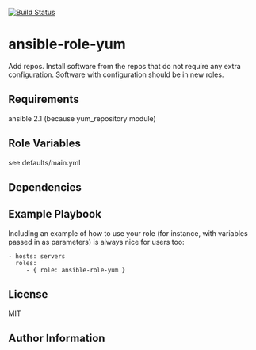 [![Build Status](https://travis-ci.org/CSC-IT-Center-for-Science/ansible-role-yum.svg?branch=master)](https://travis-ci.org/CSC-IT-Center-for-Science/ansible-role-yum)

ansible-role-yum
=========

Add repos. Install software from the repos that do not require any extra configuration. Software with configuration should be in new roles. 

Requirements
------------

ansible 2.1 (because yum_repository module)


Role Variables
--------------

see defaults/main.yml

Dependencies
------------


Example Playbook
----------------

Including an example of how to use your role (for instance, with variables passed in as parameters) is always nice for users too:

    - hosts: servers
      roles:
         - { role: ansible-role-yum }

License
-------

MIT

Author Information
------------------

